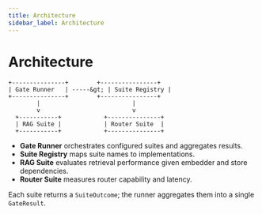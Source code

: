 ```yaml
---
title: Architecture
sidebar_label: Architecture
---
```


# Architecture

```
+---------------+        +----------------+
| Gate Runner   | -----&gt; | Suite Registry |
+---------------+        +----------------+
        |                          |
        v                          v
  +-----------+            +---------------+
  | RAG Suite |            | Router Suite  |
  +-----------+            +---------------+
```

- **Gate Runner** orchestrates configured suites and aggregates results.
- **Suite Registry** maps suite names to implementations.
- **RAG Suite** evaluates retrieval performance given embedder and store dependencies.
- **Router Suite** measures router capability and latency.

Each suite returns a `SuiteOutcome`; the runner aggregates them into a single `GateResult`.
